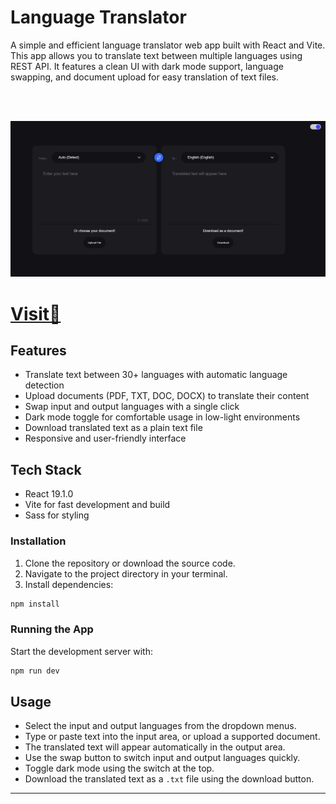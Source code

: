 # Language Translator

A simple and efficient language translator web app built with React and Vite. This app allows you to translate text between multiple languages using REST API. It features a clean UI with dark mode support, language swapping, and document upload for easy translation of text files.

<br>
<br>

![Language Translator](public/Language-Translator.png)

<h1><a href="https://docify-translator.netlify.app/">Visit💫</a></h1>


## Features

- Translate text between 30+ languages with automatic language detection
- Upload documents (PDF, TXT, DOC, DOCX) to translate their content
- Swap input and output languages with a single click
- Dark mode toggle for comfortable usage in low-light environments
- Download translated text as a plain text file
- Responsive and user-friendly interface

## Tech Stack

- React 19.1.0
- Vite for fast development and build
- Sass for styling

### Installation

1. Clone the repository or download the source code.
2. Navigate to the project directory in your terminal.
3. Install dependencies:

```bash
npm install
```

### Running the App

Start the development server with:

```bash
npm run dev
```

## Usage

- Select the input and output languages from the dropdown menus.
- Type or paste text into the input area, or upload a supported document.
- The translated text will appear automatically in the output area.
- Use the swap button to switch input and output languages quickly.
- Toggle dark mode using the switch at the top.
- Download the translated text as a `.txt` file using the download button.


---


